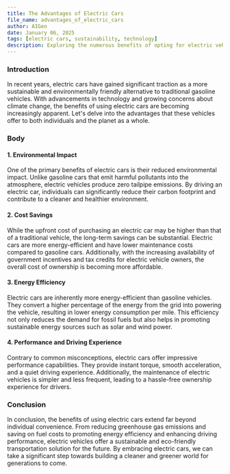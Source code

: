 ```yaml
---
title: The Advantages of Electric Cars
file_name: advantages_of_electric_cars
author: AIGen
date: January 06, 2025
tags: [electric cars, sustainability, technology]
description: Exploring the numerous benefits of opting for electric vehicles over traditional gasoline cars.
---
```


### Introduction
In recent years, electric cars have gained significant traction as a more sustainable and environmentally friendly alternative to traditional gasoline vehicles. With advancements in technology and growing concerns about climate change, the benefits of using electric cars are becoming increasingly apparent. Let's delve into the advantages that these vehicles offer to both individuals and the planet as a whole.

### Body

#### 1. Environmental Impact
One of the primary benefits of electric cars is their reduced environmental impact. Unlike gasoline cars that emit harmful pollutants into the atmosphere, electric vehicles produce zero tailpipe emissions. By driving an electric car, individuals can significantly reduce their carbon footprint and contribute to a cleaner and healthier environment.

#### 2. Cost Savings
While the upfront cost of purchasing an electric car may be higher than that of a traditional vehicle, the long-term savings can be substantial. Electric cars are more energy-efficient and have lower maintenance costs compared to gasoline cars. Additionally, with the increasing availability of government incentives and tax credits for electric vehicle owners, the overall cost of ownership is becoming more affordable.

#### 3. Energy Efficiency
Electric cars are inherently more energy-efficient than gasoline vehicles. They convert a higher percentage of the energy from the grid into powering the vehicle, resulting in lower energy consumption per mile. This efficiency not only reduces the demand for fossil fuels but also helps in promoting sustainable energy sources such as solar and wind power.

#### 4. Performance and Driving Experience
Contrary to common misconceptions, electric cars offer impressive performance capabilities. They provide instant torque, smooth acceleration, and a quiet driving experience. Additionally, the maintenance of electric vehicles is simpler and less frequent, leading to a hassle-free ownership experience for drivers.

### Conclusion
In conclusion, the benefits of using electric cars extend far beyond individual convenience. From reducing greenhouse gas emissions and saving on fuel costs to promoting energy efficiency and enhancing driving performance, electric vehicles offer a sustainable and eco-friendly transportation solution for the future. By embracing electric cars, we can take a significant step towards building a cleaner and greener world for generations to come.